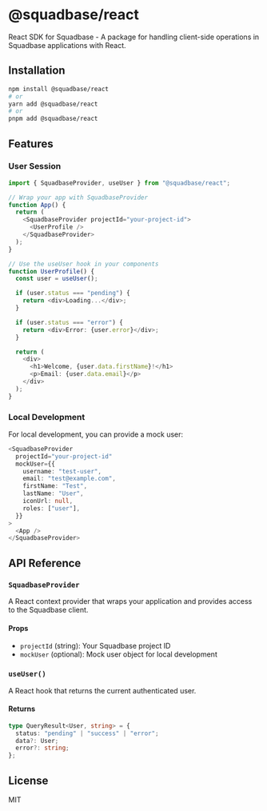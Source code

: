 # @squadbase/react

React SDK for Squadbase - A package for handling client-side operations in Squadbase applications with React.

## Installation

```bash
npm install @squadbase/react
# or
yarn add @squadbase/react
# or
pnpm add @squadbase/react
```

## Features

### User Session

```typescript
import { SquadbaseProvider, useUser } from "@squadbase/react";

// Wrap your app with SquadbaseProvider
function App() {
  return (
    <SquadbaseProvider projectId="your-project-id">
      <UserProfile />
    </SquadbaseProvider>
  );
}

// Use the useUser hook in your components
function UserProfile() {
  const user = useUser();

  if (user.status === "pending") {
    return <div>Loading...</div>;
  }

  if (user.status === "error") {
    return <div>Error: {user.error}</div>;
  }

  return (
    <div>
      <h1>Welcome, {user.data.firstName}!</h1>
      <p>Email: {user.data.email}</p>
    </div>
  );
}
```

### Local Development

For local development, you can provide a mock user:

```typescript
<SquadbaseProvider
  projectId="your-project-id"
  mockUser={{
    username: "test-user",
    email: "test@example.com",
    firstName: "Test",
    lastName: "User",
    iconUrl: null,
    roles: ["user"],
  }}
>
  <App />
</SquadbaseProvider>
```

## API Reference

### `SquadbaseProvider`

A React context provider that wraps your application and provides access to the Squadbase client.

#### Props

- `projectId` (string): Your Squadbase project ID
- `mockUser` (optional): Mock user object for local development

### `useUser()`

A React hook that returns the current authenticated user.

#### Returns

```typescript
type QueryResult<User, string> = {
  status: "pending" | "success" | "error";
  data?: User;
  error?: string;
};
```

## License

MIT
